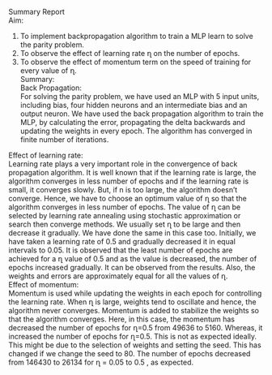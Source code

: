 Summary Report<br />
Aim:<br />
1) To implement backpropagation algorithm to train a MLP learn to solve the parity problem.<br />
2) To observe the effect of learning rate ղ on the number of epochs.<br />
3) To observe the effect of momentum term on the speed of training for every value of ղ.<br />
Summary:<br />
Back Propagation:<br />
For solving the parity problem, we have used an MLP with 5 input units, including bias, four hidden neurons and an intermediate bias and an output neuron. We have used the back propagation algorithm to train the MLP, by calculating the error, propagating the delta backwards and updating the weights in every epoch. The algorithm has converged in finite number of iterations.<br />

Effect of learning rate:<br />
Learning rate plays a very important role in the convergence of back propagation algorithm. It is well known that if the learning rate is large, the algorithm converges in less number of epochs and if the learning rate is small, it converges slowly. But, if n is too large, the algorithm doesn’t converge. Hence, we have to choose an optimum value of ղ so that the algorithm converges in less number of epochs. The value of ղ can be selected by learning rate annealing using stochastic approximation or search then converge methods. We usually set ղ to be large and then decrease it gradually. We have done the same in this case too. Initially, we have taken a learning rate of 0.5 and gradually decreased it in equal intervals to 0.05. It is observed that the least number of epochs are achieved for a ղ value of 0.5 and as the value is decreased, the number of epochs increased gradually. It can be observed from the results. Also, the weights and errors are approximately equal for all the values of ղ.<br />
Effect of momentum:<br />
Momentum is used while updating the weights in each epoch for controlling the learning rate. When ղ is large, weights tend to oscillate and hence, the algorithm never converges. Momentum is added to stabilize the weights so that the algorithm converges. Here, in this case, the momentum has decreased the number of epochs for ղ=0.5 from 49636 to 5160. Whereas, it increased the number of epochs for ղ=0.5. This is not as expected ideally. This might be due to the selection of weights and setting the seed. This has changed if we change the seed to 80. The number of epochs decreased from 146430 to 26134 for ղ = 0.05 to 0.5 , as expected.



